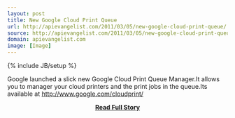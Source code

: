 ```yaml
---
layout: post
title: New Google Cloud Print Queue
url: http://apievangelist.com/2011/03/05/new-google-cloud-print-queue/
source: http://apievangelist.com/2011/03/05/new-google-cloud-print-queue/
domain: apievangelist.com
image: [Image]
---
```

{% include JB/setup %}<p>Google launched a slick new Google Cloud Print Queue Manager.It allows you to manager your cloud printers and the print jobs in the queue.Its available at http://www.google.com/cloudprint/</p>
<center><p><a href="http://apievangelist.com/2011/03/05/new-google-cloud-print-queue/" style='padding:25px; font-sze:18px; font-weight: bold;'>Read Full Story</a></p></center>
